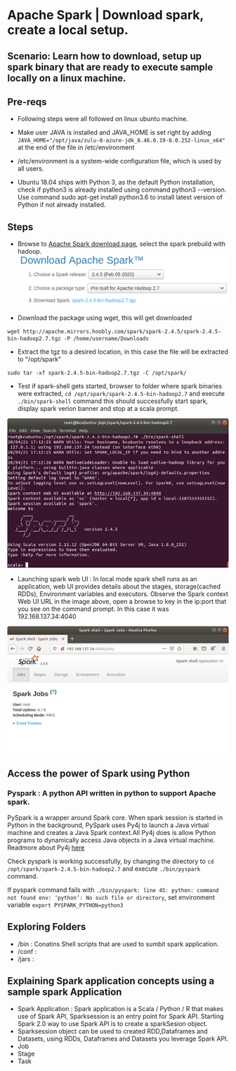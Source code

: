 # Apache Spark | Download spark, create a local setup.

## Scenario: Learn how to download, setup up spark binary that are ready to execute sample locally on a linux machine.

## Pre-reqs
- Following steps were all followed on linux ubuntu machine.
- Make user JAVA is installed and JAVA_HOME is set right by adding ```JAVA_HOME="/opt/java/zulu-8-azure-jdk_8.46.0.19-8.0.252-linux_x64"``` at the end of the file in /etc/environment

- /etc/environment is a system-wide configuration file, which is used by all users.
- Ubuntu 18.04 ships with Python 3, as the default Python installation, check if python3 is already installed using command python3 --version. Use command sudo apt-get install python3.6 to install latest version of Python if not already installed.

## Steps
- Browse to [Apache Spark download page](http://spark.apache.org/downloads.html), select the spark prebuild with hadoop.
![Download spark](./media/download-install-local-spark-01.png)

- Download the package using wget, this will get downloaded
```
wget http://apache.mirrors.hoobly.com/spark/spark-2.4.5/spark-2.4.5-bin-hadoop2.7.tgz -P /home/username/Downloads
```

- Extract the tgz to a desired location, in this case the file will be extracted to "/opt/spark"
```
sudo tar -xf spark-2.4.5-bin-hadoop2.7.tgz -C /opt/spark/
```
- Test if spark-shell gets started, browser to folder where spark binaries were extracted, ```cd /opt/spark/spark-2.4.5-bin-hadoop2.7``` and execute ```./bin/spark-shell``` command this should successfully start spark, display spark verion banner and stop at a scala prompt.

![Spark-shell](./media/download-install-local-spark-02.png)

- Launching spark web UI : In local mode spark shell runs as an application, web UI provides details about the stages, storage(cached RDDs), Environment variables and executors. Observe the Spark context Web UI URL in the image above, open a browse to key in the ip:port that you see on the command prompt. In this case it was 192.168.137.34:4040

![Spark shell application UI](./media/download-install-local-spark-03.png)

## Access the power of Spark using Python

### Pyspark : A python API written in python to support Apache spark.  
PySpark is a wrapper around Spark core. When spark session is started in Python in the background, PySpark uses Py4j to launch a Java virtual machine and creates a Java Spark context.All Py4j does is allow Python programs to dynamically access Java objects in a Java virtual machine. Readmore about Py4j [here](https://www.py4j.org/)

Check pyspark is working successfully, by changing the directory to ```cd /opt/spark/spark-2.4.5-bin-hadoop2.7``` and execute ```./bin/pyspark ``` command. 


If pyspark command fails with ```./bin/pyspark: line 45: python: command not found
env: ‘python’: No such file or directory```, set environment variable ```export PYSPARK_PYTHON=python3```

  
## Exploring Folders
- /bin  : Conatins Shell scripts that are used to sumbit spark application.
- /conf :
- /jars :

## Explaining Spark application concepts using a sample spark Application
- Spark Application : Spark application is a Scala /  Python / R that makes use of Spark API, Sparksession is an entry point for Spark API. Starting Spark 2.0 way to use Spark API is to create a sparkSesion object.
- Sparksession object can be used to created RDD,Dataframes and Datasets, using RDDs, Dataframes and Datasets you leverage Spark API.
- Job
- Stage 
- Task

